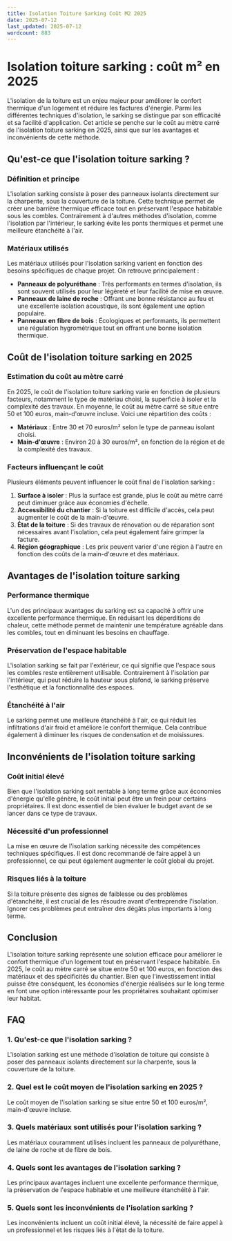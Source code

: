```yaml
---
title: Isolation Toiture Sarking Coût M2 2025
date: 2025-07-12
last_updated: 2025-07-12
wordcount: 883
---
```


# Isolation toiture sarking : coût m² en 2025

L'isolation de la toiture est un enjeu majeur pour améliorer le confort thermique d'un logement et réduire les factures d'énergie. Parmi les différentes techniques d'isolation, le sarking se distingue par son efficacité et sa facilité d'application. Cet article se penche sur le coût au mètre carré de l'isolation toiture sarking en 2025, ainsi que sur les avantages et inconvénients de cette méthode.

## Qu'est-ce que l'isolation toiture sarking ?

### Définition et principe

L'isolation sarking consiste à poser des panneaux isolants directement sur la charpente, sous la couverture de la toiture. Cette technique permet de créer une barrière thermique efficace tout en préservant l'espace habitable sous les combles. Contrairement à d'autres méthodes d'isolation, comme l'isolation par l'intérieur, le sarking évite les ponts thermiques et permet une meilleure étanchéité à l'air.

### Matériaux utilisés

Les matériaux utilisés pour l'isolation sarking varient en fonction des besoins spécifiques de chaque projet. On retrouve principalement :

- **Panneaux de polyuréthane** : Très performants en termes d'isolation, ils sont souvent utilisés pour leur légèreté et leur facilité de mise en œuvre.
- **Panneaux de laine de roche** : Offrant une bonne résistance au feu et une excellente isolation acoustique, ils sont également une option populaire.
- **Panneaux en fibre de bois** : Écologiques et performants, ils permettent une régulation hygrométrique tout en offrant une bonne isolation thermique.

## Coût de l'isolation toiture sarking en 2025

### Estimation du coût au mètre carré

En 2025, le coût de l'isolation toiture sarking varie en fonction de plusieurs facteurs, notamment le type de matériau choisi, la superficie à isoler et la complexité des travaux. En moyenne, le coût au mètre carré se situe entre 50 et 100 euros, main-d'œuvre incluse. Voici une répartition des coûts :

- **Matériaux** : Entre 30 et 70 euros/m² selon le type de panneau isolant choisi.
- **Main-d'œuvre** : Environ 20 à 30 euros/m², en fonction de la région et de la complexité des travaux.

### Facteurs influençant le coût

Plusieurs éléments peuvent influencer le coût final de l'isolation sarking :

1. **Surface à isoler** : Plus la surface est grande, plus le coût au mètre carré peut diminuer grâce aux économies d'échelle.
2. **Accessibilité du chantier** : Si la toiture est difficile d'accès, cela peut augmenter le coût de la main-d'œuvre.
3. **État de la toiture** : Si des travaux de rénovation ou de réparation sont nécessaires avant l'isolation, cela peut également faire grimper la facture.
4. **Région géographique** : Les prix peuvent varier d'une région à l'autre en fonction des coûts de la main-d'œuvre et des matériaux.

## Avantages de l'isolation toiture sarking

### Performance thermique

L'un des principaux avantages du sarking est sa capacité à offrir une excellente performance thermique. En réduisant les déperditions de chaleur, cette méthode permet de maintenir une température agréable dans les combles, tout en diminuant les besoins en chauffage.

### Préservation de l'espace habitable

L'isolation sarking se fait par l'extérieur, ce qui signifie que l'espace sous les combles reste entièrement utilisable. Contrairement à l'isolation par l'intérieur, qui peut réduire la hauteur sous plafond, le sarking préserve l'esthétique et la fonctionnalité des espaces.

### Étanchéité à l'air

Le sarking permet une meilleure étanchéité à l'air, ce qui réduit les infiltrations d'air froid et améliore le confort thermique. Cela contribue également à diminuer les risques de condensation et de moisissures.

## Inconvénients de l'isolation toiture sarking

### Coût initial élevé

Bien que l'isolation sarking soit rentable à long terme grâce aux économies d'énergie qu'elle génère, le coût initial peut être un frein pour certains propriétaires. Il est donc essentiel de bien évaluer le budget avant de se lancer dans ce type de travaux.

### Nécessité d'un professionnel

La mise en œuvre de l'isolation sarking nécessite des compétences techniques spécifiques. Il est donc recommandé de faire appel à un professionnel, ce qui peut également augmenter le coût global du projet.

### Risques liés à la toiture

Si la toiture présente des signes de faiblesse ou des problèmes d'étanchéité, il est crucial de les résoudre avant d'entreprendre l'isolation. Ignorer ces problèmes peut entraîner des dégâts plus importants à long terme.

## Conclusion

L'isolation toiture sarking représente une solution efficace pour améliorer le confort thermique d'un logement tout en préservant l'espace habitable. En 2025, le coût au mètre carré se situe entre 50 et 100 euros, en fonction des matériaux et des spécificités du chantier. Bien que l'investissement initial puisse être conséquent, les économies d'énergie réalisées sur le long terme en font une option intéressante pour les propriétaires souhaitant optimiser leur habitat.

## FAQ

### 1. Qu'est-ce que l'isolation sarking ?

L'isolation sarking est une méthode d'isolation de toiture qui consiste à poser des panneaux isolants directement sur la charpente, sous la couverture de la toiture.

### 2. Quel est le coût moyen de l'isolation sarking en 2025 ?

Le coût moyen de l'isolation sarking se situe entre 50 et 100 euros/m², main-d'œuvre incluse.

### 3. Quels matériaux sont utilisés pour l'isolation sarking ?

Les matériaux couramment utilisés incluent les panneaux de polyuréthane, de laine de roche et de fibre de bois.

### 4. Quels sont les avantages de l'isolation sarking ?

Les principaux avantages incluent une excellente performance thermique, la préservation de l'espace habitable et une meilleure étanchéité à l'air.

### 5. Quels sont les inconvénients de l'isolation sarking ?

Les inconvénients incluent un coût initial élevé, la nécessité de faire appel à un professionnel et les risques liés à l'état de la toiture.